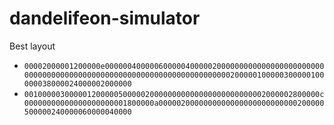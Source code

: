 # dandelifeon-simulator

Best layout

* `00002000001200000e00000040000060000040000020000000000000000000000000000000000000000000000000000000000000000000000200000100000300000100000038000024000002000000`
* `001000003000001200000500000200000000000000000000000002000002800000c00000000000000000000001800000a0000020000000000000000000000000200000500000240000060000040000`
